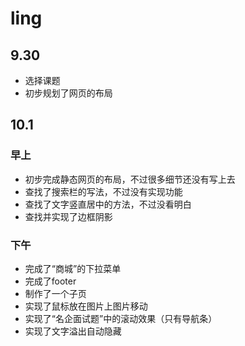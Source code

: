 # ling
## 9.30
* 选择课题
* 初步规划了网页的布局
## 10.1
### 早上
* 初步完成静态网页的布局，不过很多细节还没有写上去
* 查找了搜索栏的写法，不过没有实现功能
* 查找了文字竖直居中的方法，不过没看明白
* 查找并实现了边框阴影
### 下午
* 完成了“商城”的下拉菜单
* 完成了footer
* 制作了一个子页
* 实现了鼠标放在图片上图片移动
* 实现了“名企面试题”中的滚动效果（只有导航条）
* 实现了文字溢出自动隐藏
